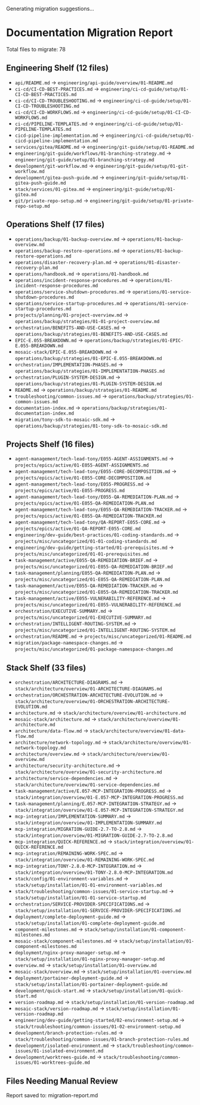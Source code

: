 
Generating migration suggestions...
# Documentation Migration Report

Total files to migrate: 78


## Engineering Shelf (12 files)
- `api/README.md` → `engineering/api-guide/overview/01-README.md`
- `ci-cd/CI-CD-BEST-PRACTICES.md` → `engineering/ci-cd-guide/setup/01-CI-CD-BEST-PRACTICES.md`
- `ci-cd/CI-CD-TROUBLESHOOTING.md` → `engineering/ci-cd-guide/setup/01-CI-CD-TROUBLESHOOTING.md`
- `ci-cd/CI-CD-WORKFLOWS.md` → `engineering/ci-cd-guide/setup/01-CI-CD-WORKFLOWS.md`
- `ci-cd/PIPELINE-TEMPLATES.md` → `engineering/ci-cd-guide/setup/01-PIPELINE-TEMPLATES.md`
- `cicd-pipeline-implementation.md` → `engineering/ci-cd-guide/setup/01-cicd-pipeline-implementation.md`
- `services/gitea/README.md` → `engineering/git-guide/setup/01-README.md`
- `engineering/git-guide/workflows/01-branching-strategy.md` → `engineering/git-guide/setup/01-branching-strategy.md`
- `development/git-workflow.md` → `engineering/git-guide/setup/01-git-workflow.md`
- `development/gitea-push-guide.md` → `engineering/git-guide/setup/01-gitea-push-guide.md`
- `stack/services/01-gitea.md` → `engineering/git-guide/setup/01-gitea.md`
- `git/private-repo-setup.md` → `engineering/git-guide/setup/01-private-repo-setup.md`

## Operations Shelf (17 files)
- `operations/backup/01-backup-overview.md` → `operations/01-backup-overview.md`
- `operations/backup-restore-operations.md` → `operations/01-backup-restore-operations.md`
- `operations/disaster-recovery-plan.md` → `operations/01-disaster-recovery-plan.md`
- `operations/handbook.md` → `operations/01-handbook.md`
- `operations/incident-response-procedures.md` → `operations/01-incident-response-procedures.md`
- `operations/service-shutdown-procedures.md` → `operations/01-service-shutdown-procedures.md`
- `operations/service-startup-procedures.md` → `operations/01-service-startup-procedures.md`
- `projects/planning/01-project-overview.md` → `operations/backup/strategies/01-01-project-overview.md`
- `orchestration/BENEFITS-AND-USE-CASES.md` → `operations/backup/strategies/01-BENEFITS-AND-USE-CASES.md`
- `EPIC-E.055-BREAKDOWN.md` → `operations/backup/strategies/01-EPIC-E.055-BREAKDOWN.md`
- `mosaic-stack/EPIC-E.055-BREAKDOWN.md` → `operations/backup/strategies/01-EPIC-E.055-BREAKDOWN.md`
- `orchestration/IMPLEMENTATION-PHASES.md` → `operations/backup/strategies/01-IMPLEMENTATION-PHASES.md`
- `orchestration/PLUGIN-SYSTEM-DESIGN.md` → `operations/backup/strategies/01-PLUGIN-SYSTEM-DESIGN.md`
- `README.md` → `operations/backup/strategies/01-README.md`
- `troubleshooting/common-issues.md` → `operations/backup/strategies/01-common-issues.md`
- `documentation-index.md` → `operations/backup/strategies/01-documentation-index.md`
- `migration/tony-sdk-to-mosaic-sdk.md` → `operations/backup/strategies/01-tony-sdk-to-mosaic-sdk.md`

## Projects Shelf (16 files)
- `agent-management/tech-lead-tony/E055-AGENT-ASSIGNMENTS.md` → `projects/epics/active/01-E055-AGENT-ASSIGNMENTS.md`
- `agent-management/tech-lead-tony/E055-CORE-DECOMPOSITION.md` → `projects/epics/active/01-E055-CORE-DECOMPOSITION.md`
- `agent-management/tech-lead-tony/E055-PROGRESS.md` → `projects/epics/active/01-E055-PROGRESS.md`
- `agent-management/tech-lead-tony/E055-QA-REMEDIATION-PLAN.md` → `projects/epics/active/01-E055-QA-REMEDIATION-PLAN.md`
- `agent-management/tech-lead-tony/E055-QA-REMEDIATION-TRACKER.md` → `projects/epics/active/01-E055-QA-REMEDIATION-TRACKER.md`
- `agent-management/tech-lead-tony/QA-REPORT-E055-CORE.md` → `projects/epics/active/01-QA-REPORT-E055-CORE.md`
- `engineering/dev-guide/best-practices/01-coding-standards.md` → `projects/misc/uncategorized/01-01-coding-standards.md`
- `engineering/dev-guide/getting-started/01-prerequisites.md` → `projects/misc/uncategorized/01-01-prerequisites.md`
- `task-management/active/E055-QA-REMEDIATION-BRIEF.md` → `projects/misc/uncategorized/01-E055-QA-REMEDIATION-BRIEF.md`
- `task-management/planning/E055-QA-REMEDIATION-PLAN.md` → `projects/misc/uncategorized/01-E055-QA-REMEDIATION-PLAN.md`
- `task-management/active/E055-QA-REMEDIATION-TRACKER.md` → `projects/misc/uncategorized/01-E055-QA-REMEDIATION-TRACKER.md`
- `task-management/active/E055-VULNERABILITY-REFERENCE.md` → `projects/misc/uncategorized/01-E055-VULNERABILITY-REFERENCE.md`
- `orchestration/EXECUTIVE-SUMMARY.md` → `projects/misc/uncategorized/01-EXECUTIVE-SUMMARY.md`
- `orchestration/INTELLIGENT-ROUTING-SYSTEM.md` → `projects/misc/uncategorized/01-INTELLIGENT-ROUTING-SYSTEM.md`
- `orchestration/README.md` → `projects/misc/uncategorized/01-README.md`
- `migration/package-namespace-changes.md` → `projects/misc/uncategorized/01-package-namespace-changes.md`

## Stack Shelf (33 files)
- `orchestration/ARCHITECTURE-DIAGRAMS.md` → `stack/architecture/overview/01-ARCHITECTURE-DIAGRAMS.md`
- `orchestration/ORCHESTRATION-ARCHITECTURE-EVOLUTION.md` → `stack/architecture/overview/01-ORCHESTRATION-ARCHITECTURE-EVOLUTION.md`
- `architecture.md` → `stack/architecture/overview/01-architecture.md`
- `mosaic-stack/architecture.md` → `stack/architecture/overview/01-architecture.md`
- `architecture/data-flow.md` → `stack/architecture/overview/01-data-flow.md`
- `architecture/network-topology.md` → `stack/architecture/overview/01-network-topology.md`
- `architecture/overview.md` → `stack/architecture/overview/01-overview.md`
- `architecture/security-architecture.md` → `stack/architecture/overview/01-security-architecture.md`
- `architecture/service-dependencies.md` → `stack/architecture/overview/01-service-dependencies.md`
- `task-management/active/E.057-MCP-INTEGRATION-PROGRESS.md` → `stack/integration/overview/01-E.057-MCP-INTEGRATION-PROGRESS.md`
- `task-management/planning/E.057-MCP-INTEGRATION-STRATEGY.md` → `stack/integration/overview/01-E.057-MCP-INTEGRATION-STRATEGY.md`
- `mcp-integration/IMPLEMENTATION-SUMMARY.md` → `stack/integration/overview/01-IMPLEMENTATION-SUMMARY.md`
- `mcp-integration/MIGRATION-GUIDE-2.7-TO-2.8.md` → `stack/integration/overview/01-MIGRATION-GUIDE-2.7-TO-2.8.md`
- `mcp-integration/QUICK-REFERENCE.md` → `stack/integration/overview/01-QUICK-REFERENCE.md`
- `mcp-integration/REMAINING-WORK-SPEC.md` → `stack/integration/overview/01-REMAINING-WORK-SPEC.md`
- `mcp-integration/TONY-2.8.0-MCP-INTEGRATION.md` → `stack/integration/overview/01-TONY-2.8.0-MCP-INTEGRATION.md`
- `stack/config/01-environment-variables.md` → `stack/setup/installation/01-01-environment-variables.md`
- `stack/troubleshooting/common-issues/01-service-startup.md` → `stack/setup/installation/01-01-service-startup.md`
- `orchestration/SERVICE-PROVIDER-SPECIFICATIONS.md` → `stack/setup/installation/01-SERVICE-PROVIDER-SPECIFICATIONS.md`
- `deployment/complete-deployment-guide.md` → `stack/setup/installation/01-complete-deployment-guide.md`
- `component-milestones.md` → `stack/setup/installation/01-component-milestones.md`
- `mosaic-stack/component-milestones.md` → `stack/setup/installation/01-component-milestones.md`
- `deployment/nginx-proxy-manager-setup.md` → `stack/setup/installation/01-nginx-proxy-manager-setup.md`
- `overview.md` → `stack/setup/installation/01-overview.md`
- `mosaic-stack/overview.md` → `stack/setup/installation/01-overview.md`
- `deployment/portainer-deployment-guide.md` → `stack/setup/installation/01-portainer-deployment-guide.md`
- `development/quick-start.md` → `stack/setup/installation/01-quick-start.md`
- `version-roadmap.md` → `stack/setup/installation/01-version-roadmap.md`
- `mosaic-stack/version-roadmap.md` → `stack/setup/installation/01-version-roadmap.md`
- `engineering/dev-guide/getting-started/02-environment-setup.md` → `stack/troubleshooting/common-issues/01-02-environment-setup.md`
- `development/branch-protection-rules.md` → `stack/troubleshooting/common-issues/01-branch-protection-rules.md`
- `development/isolated-environment.md` → `stack/troubleshooting/common-issues/01-isolated-environment.md`
- `development/worktrees-guide.md` → `stack/troubleshooting/common-issues/01-worktrees-guide.md`

## Files Needing Manual Review

Report saved to: migration-report.md

